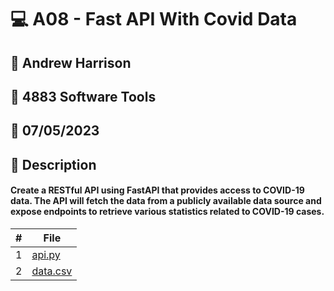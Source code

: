 # :computer: A08 - Fast API With Covid Data
## :name_badge: Andrew Harrison
## :school: 4883 Software Tools
## :date: 07/05/2023

## :memo: Description
#### Create a RESTful API using FastAPI that provides access to COVID-19 data. The API will fetch the data from a publicly available data source and expose endpoints to retrieve various statistics related to COVID-19 cases.

| # | File |
| - | ---- |
| 1 | [api.py]() |
| 2 | [data.csv]()|

